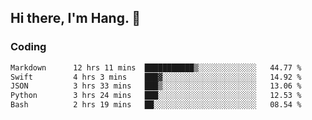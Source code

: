 ## Hi there, I'm Hang. 👋

### Coding

<!--START_SECTION:waka-->

```txt
Markdown      12 hrs 11 mins  ███████████▒░░░░░░░░░░░░░   44.77 %
Swift         4 hrs 3 mins    ███▓░░░░░░░░░░░░░░░░░░░░░   14.92 %
JSON          3 hrs 33 mins   ███▒░░░░░░░░░░░░░░░░░░░░░   13.06 %
Python        3 hrs 24 mins   ███░░░░░░░░░░░░░░░░░░░░░░   12.53 %
Bash          2 hrs 19 mins   ██░░░░░░░░░░░░░░░░░░░░░░░   08.54 %
```

<!--END_SECTION:waka-->
